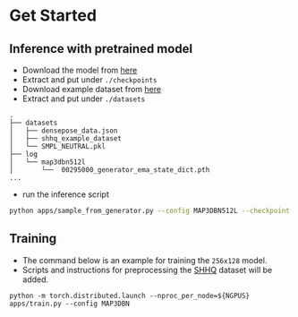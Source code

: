 # Get Started

## Inference with pretrained model

- Download the model from [here](https://huggingface.co/inrainbws/3DHumanGAN-SHHQ-512x256)
- Extract and put under `./checkpoints`
- Download example dataset from [here](https://huggingface.co/datasets/inrainbws/SHHQ-example-dataset)
- Extract and put under `./datasets`
```
.
├── datasets
│   ├── densepose_data.json
│   ├── shhq_example_dataset
│   └── SMPL_NEUTRAL.pkl
├── log
│   └── map3dbn512l
│       └──  00295000_generator_ema_state_dict.pth
...
```
- run the inference script
```bash
python apps/sample_from_generator.py --config MAP3DBN512L --checkpoint log/map3dbn512l/00295000_generator_ema_state_dict.pth --dataroot ./datasets/shhq_example_dataset/ --dataset_length 10 --seeds 1 2 3 --back_and_forth
```

## Training

- The command below is an example for training the `256x128` model. 
- Scripts and instructions for preprocessing the [SHHQ](https://stylegan-human.github.io/data.html) dataset will be added.
```
python -m torch.distributed.launch --nproc_per_node=${NGPUS} apps/train.py --config MAP3DBN
```
